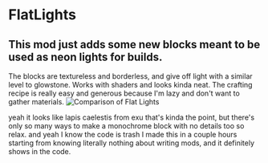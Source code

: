 # FlatLights

## This mod just adds some new blocks meant to be used as neon lights for builds.

The blocks are textureless and borderless, and give off light with a similar level to glowstone.
Works with shaders and looks kinda neat.
The crafting recipe is really easy and generous because I'm lazy and don't want to gather materials.
![Comparison of Flat Lights](https://imgur.com/a/rRlELBE)

yeah it looks like lapis caelestis from exu that's kinda the point, but there's only so many ways to make a monochrome block with no details too so relax. and yeah I know the code is trash I made this in a couple hours starting from knowing literally nothing about writing mods, and it definitely shows in the code.



